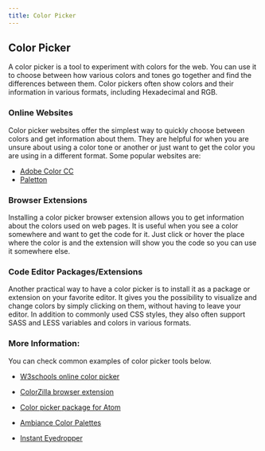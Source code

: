 ```yaml
---
title: Color Picker
---
```


## Color Picker

A color picker is a tool to experiment with colors for the web. You can use it to choose between how various colors and tones go together and find the differences between them. Color pickers often show colors and their information in various formats, including Hexadecimal and RGB.

### Online Websites

Color picker websites offer the simplest way to quickly choose between colors and get information about them. They are helpful for when you are unsure about using a color tone or another or just want to get the color you are using in a different format. Some popular websites are:

* [Adobe Color CC](https://color.adobe.com/create/color-wheel/)
* [Paletton](https://paletton.com)

### Browser Extensions

Installing a color picker browser extension allows you to get information about the colors used on web pages. It is useful when you see a color somewhere and want to get the code for it. Just click or hover the place where the color is and the extension will show you the code so you can use it somewhere else.

### Code Editor Packages/Extensions

Another practical way to have a color picker is to install it as a package or extension on your favorite editor. It gives you the possibility to visualize and change colors by simply clicking on them, without having to leave your editor. In addition to commonly used CSS styles, they also often support SASS and LESS variables and colors in various formats.

### More Information:

You can check common examples of color picker tools below.

* [W3schools online color picker](https://www.w3schools.com/colors/colors_picker.asp)

* [ColorZilla browser extension](http://www.colorzilla.com/)

* [Color picker package for Atom](https://atom.io/packages/color-picker)

* [Ambiance Color Palettes](http://ambiance.somethingjustlikethis.com/)

* [Instant Eyedropper](http://www.instant-eyedropper.com/)
